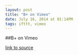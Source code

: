 ```yaml
---
layout: post
title: "B+ on Vimeo"
date: July 16, 2014 at 01:14PM
tags: ifttt, vimeo
---
```

##B+ on Vimeo

[link to source](http://ift.tt/1yj30HV) 

